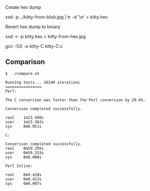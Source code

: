 
Create hex dump

 xxd -p ../kitty-from-blob.jpg | tr -d '\n' > kitty.hex

Revert hex dump to binary

 xxd -r -p kitty.hex > kitty-from-hex.jpg

gcc -O2 -o kitty-C kitty-C.c

## Comparison


```
$  ./compare.sh

Running tests... 10240 iterations
================
Perl:

The C conversion was faster than the Perl conversion by 29.6%.

Conversion completed successfully.

real    1m23.498s
user    1m23.362s
sys     0m0.051s

C:

Conversion completed successfully.
real    0m59.395s
user    0m59.253s
sys     0m0.080s

Perl Inline:

real    0m9.428s
user    0m9.413s
sys     0m0.007s


```

